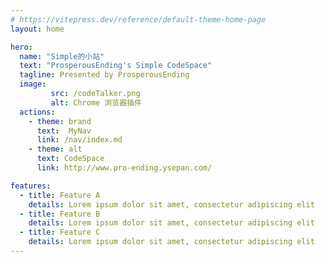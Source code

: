 ```yaml
---
# https://vitepress.dev/reference/default-theme-home-page
layout: home

hero:
  name: "Simple的小站"
  text: "ProsperousEnding's Simple CodeSpace"  
  tagline: Presented by ProsperousEnding
  image: 
         src: /codeTalker.png
         alt: Chrome 浏览器插件
  actions:  
    - theme: brand  
      text:  MyNav
      link: /nav/index.md
    - theme: alt
      text: CodeSpace
      link: http://www.pro-ending.ysepan.com/

features:
  - title: Feature A
    details: Lorem ipsum dolor sit amet, consectetur adipiscing elit
  - title: Feature B
    details: Lorem ipsum dolor sit amet, consectetur adipiscing elit
  - title: Feature C
    details: Lorem ipsum dolor sit amet, consectetur adipiscing elit
---
```

<Confetti />

